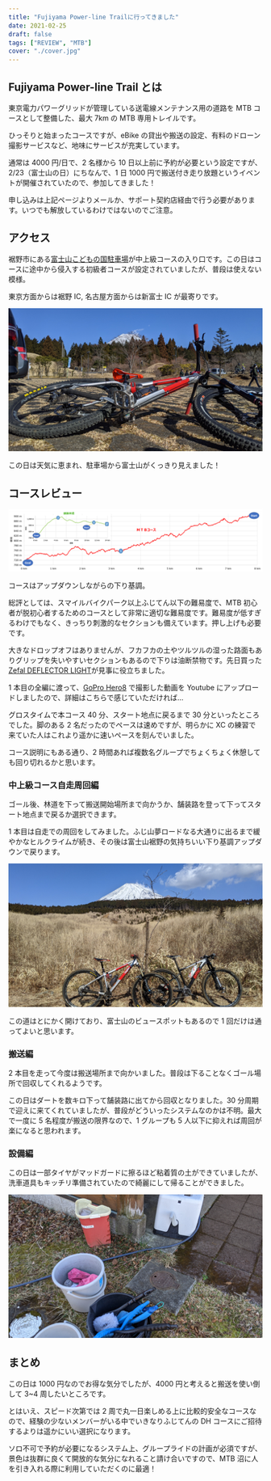 ```yaml
---
title: "Fujiyama Power-line Trailに行ってきました"
date: 2021-02-25
draft: false
tags: ["REVIEW", "MTB"]
cover: "./cover.jpg"
---
```


## Fujiyama Power-line Trail とは

東京電力パワーグリッドが管理している送電線メンテナンス用の道路を MTB コースとして整備した、最大 7km の MTB 専用トレイルです。

ひっそりと始まったコースですが、eBike の貸出や搬送の設定、有料のドローン撮影サービスなど、地味にサービスが充実しています。

<LinkBox url="https://www.tepco.co.jp/pg/company/summary/office/shizuoka/MTB/index-j.html" />

通常は 4000 円/日で、2 名様から 10 日以上前に予約が必要という設定ですが、2/23（富士山の日）にちなんで、1 日 1000 円で搬送付き走り放題というイベントが開催されていたので、参加してきました！

申し込みは上記ページよりメールか、サポート契約店経由で行う必要があります。いつでも解放しているわけではないのでご注意。

## アクセス

裾野市にある[富士山こどもの国駐車場](https://goo.gl/maps/mZF28hixrq9QBbsr9)が中上級コースの入り口です。この日はコースに途中から侵入する初級者コースが設定されていましたが、普段は使えない模様。

東京方面からは裾野 IC, 名古屋方面からは新富士 IC が最寄りです。

![いい天気](./cover.jpg)

この日は天気に恵まれ、駐車場から富士山がくっきり見えました！

## コースレビュー

![コースプロフィール](./Fujiyama_Power-line_Trail_Course2.png)

コースはアップダウンしながらの下り基調。

総評としては、スマイルバイクパーク以上ふじてん以下の難易度で、MTB 初心者が脱初心者するためのコースとして非常に適切な難易度です。難易度が低すぎるわけでもなく、きっちり刺激的なセクションも備えています。押し上げも必要です。

大きなドロップオフはありませんが、フカフカの土やツルツルの湿った路面もありグリップを失いやすいセクションもあるので下りは油断禁物です。先日買った[Zefal DEFLECTOR LIGHT](https://amzn.to/3rYIqO9)が見事に役立ちました。

<LinkBox url="https://www.amazon.co.jp/dp/B00XMPQQ1W" isAmazonLink />

<LinkBox url="https://blog.gensobunya.net/post/2021/02/compact_rear_mudgurad/" />

1 本目の全編に渡って、[GoPro Hero8](https://amzn.to/3qPOett) で撮影した動画を Youtube にアップロードしましたので、詳細はこちらで感じていただければ…

<LinkBox url="https://youtu.be/mWl6x8iVLOc" />

グロスタイムで本コース 40 分、スタート地点に戻るまで 30 分といったところでした。脚のある 2 名だったのでペースは速めですが、明らかに XC の練習で来ていた人はこれより遥かに速いペースを刻んでいました。

コース説明にもある通り、2 時間あれば複数名グループでちょくちょく休憩しても回り切れるかと思います。

### 中上級コース自走周回編

ゴール後、林道を下って搬送開始場所まで向かうか、舗装路を登って下ってスタート地点まで戻るか選択できます。

1 本目は自走での周回をしてみました。ふじ山夢ロードなる大通りに出るまで緩やかなヒルクライムが続き、その後は富士山裾野の気持ちいい下り基調アップダウンで戻ります。

![富士山！！！](./jisou.jpg)

この道はとにかく開けており、富士山のビュースポットもあるので 1 回だけは通ってよいと思います。

### 搬送編

2 本目を走って今度は搬送場所まで向かいました。普段は下ることなくゴール場所で回収してくれるようです。

この日はダートを数キロ下って舗装路に出てから回収となりました。30 分周期で迎えに来てくれていましたが、普段がどういったシステムなのかは不明。最大で一度に 5 名程度が搬送の限界なので、1 グループも 5 人以下に抑えれば周回が楽になると思われます。

### 設備編

この日は一部タイヤがマッドガードに擦るほど粘着質の土ができていましたが、洗車道具もキッチリ準備されていたので綺麗にして帰ることができました。

![洗車道具が完備されています](./washer.jpg)

## まとめ

この日は 1000 円なのでお得な気分でしたが、4000 円と考えると搬送を使い倒して 3~4 周したいところです。

とはいえ、スピード次第では 2 周で丸一日楽しめる上に比較的安全なコースなので、経験の少ないメンバーがいる中でいきなりふじてんの DH コースにご招待するよりは遥かにいい選択になります。

ソロ不可で予約が必要になるシステム上、グループライドの計画が必須ですが、景色は抜群に良くて開放的な気分になれること請け合いですので、MTB 沼に人を引き入れる際に利用していただくのに最適！
